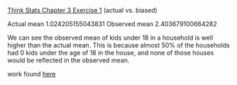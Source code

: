 [Think Stats Chapter 3 Exercise 1](http://greenteapress.com/thinkstats2/html/thinkstats2004.html#toc31) (actual vs. biased)

Actual mean 1.024205155043831
Observed mean 2.403679100664282

We can see the observed mean of kids under 18 in a household is well higher than the actual mean. This is because almost 50% of the households had 0 kids under the age of 18 in the house, and none of those houses would be reflected in the observed mean. 

work found [here](https://github.com/ry-werth/dsp/blob/master/lessons/statistics/thinkstats_2/code/ryan-ch3-ex1.ipynb)
